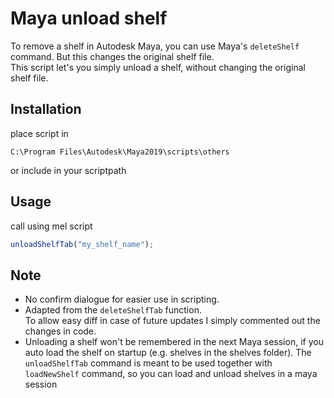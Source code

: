 # Maya unload shelf
To remove a shelf in Autodesk Maya, you can use Maya's `deleteShelf` command. But this changes the original shelf file.  
This script let's you simply unload a shelf, without changing the original shelf file.


## Installation
place script in 
```
C:\Program Files\Autodesk\Maya2019\scripts\others
```
or include in your scriptpath

## Usage
call using mel script
```javascript
unloadShelfTab("my_shelf_name");
```

## Note

- No confirm dialogue for easier use in scripting.
- Adapted from the `deleteShelfTab` function.  
  To allow easy diff in case of future updates I simply commented out the changes in code.
- Unloading a shelf won't be remembered in the next Maya session, if you auto load the shelf on startup (e.g. shelves in the shelves folder). The `unloadShelfTab` command is meant to be used together with `loadNewShelf` command, so you can load and unload shelves in a maya session
